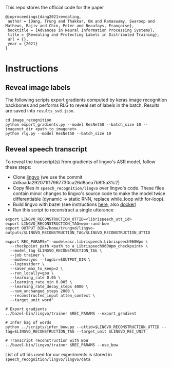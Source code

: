 This repo stores the official code for the paper

```
@inproceedings{dang2021revealing,
 author = {Dang, Trung and Thakkar, Om and Ramaswamy, Swaroop and Mathews, Rajiv and Chin, Peter and Beaufays, Françoise},
 booktitle = {Advances in Neural Information Processing Systems},
 title = {Revealing and Protecting Labels in Distributed Training},
 url = {},
 year = {2021}
}
```

# Instructions

## Reveal image labels

The following scripts export gradients computed by keras image recognition backbones and performs RLG to reveal set of labels in the batch. Results are saved into `results_svd.json`.

```
cd image_recognition
python export_gradients.py --model ResNet50 --batch_size 10 --imagenet_dir <path_to_imagenet>
python rlg.py --model ResNet50 --batch_size 10
```

## Reveal speech transcript

To reveal the transcript(s) from gradients of lingvo's ASR model, follow these steps:

- Clone [lingvo](https://github.com/tensorflow/lingvo) (we use the commit #d5aada292071f17967730ca26d8aea7b8f5a31c2)
- Copy files in `speech_recognition/lingvo` over lingvo's code. These files contain minor changes to lingvo's source code to make the model twice differentiable (dynamic -> static RNN, replace while_loop with for-loop).
- Build lingvo with bazel (see instructions [here](https://github.com/tensorflow/lingvo#installation), also [docker](https://github.com/tensorflow/lingvo/blob/master/docker/dev.dockerfile))
- Run this script to reconstruct a single utterance

```
export LINGVO_RECONSTRUCTION_UTTID=<librispeech_utt_id>
export LINGVO_RECONSTRUCTION_TAG=wpm-rand-bow
export OUTPUT_DIR=/home/trungvd/lingvo-outputs/$LINGVO_RECONSTRUCTION_TAG/$LINGVO_RECONSTRUCTION_UTTID

export REC_PARAMS="--model=asr.librispeech.Librispeech960Wpm \
  --checkpoint_path <path_to_a_Librispeech960Wpm_checkpoint> \
  --model_tag $LINGVO_RECONSTRUCTION_TAG \
  --job trainer \
  --mode=async --logdir=$OUTPUT_DIR \
  --logtostderr \
  --saver_max_to_keep=2 \
  --run_locally=gpu \
  --learning_rate 0.05 \
  --learning_rate_min 0.005 \
  --learning_rate_decay_steps 4000 \
  --num_unchanged_steps 2000 \
  --reconstructed_input atten_context \
  --target_unit word"

# Export gradients
../bazel-bin/lingvo/trainer $REC_PARAMS --export_gradient

# Infer bag of words
python ../scripts/infer_bow.py --uttid=$LINGVO_RECONSTRUCTION_UTTID --tag=$LINGVO_RECONSTRUCTION_TAG --target_unit $LINGVO_REC_UNIT

# Transcript reconstruction with BoW
../bazel-bin/lingvo/trainer $REC_PARAMS --use_bow
```

List of utt ids used for our experiments is stored in `speech_recognition/lingvo/lingvo/data`